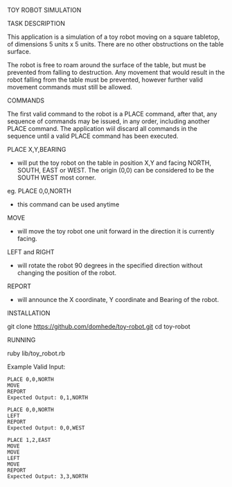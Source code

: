 TOY ROBOT SIMULATION

TASK DESCRIPTION

This application is a simulation of a toy robot moving on a square tabletop, of dimensions 5 units x 5 units.
There are no other obstructions on the table surface.

The robot is free to roam around the surface of the table, but must be prevented from falling to destruction. Any movement that would result in the robot falling from the table must be prevented, however further valid movement commands must still be allowed.


COMMANDS

The first valid command to the robot is a PLACE command, after that, any sequence of commands may be issued, in any order, including another PLACE command. The application wiil discard all commands in the sequence until a valid PLACE command has been executed.

PLACE X,Y,BEARING

- will put the toy robot on the table in position X,Y and facing NORTH, SOUTH, EAST or WEST.
The origin (0,0) can be considered to be the SOUTH WEST most corner.

eg. PLACE 0,0,NORTH

- this command can be used anytime

MOVE

- will move the toy robot one unit forward in the direction it is currently facing.

LEFT and RIGHT 

- will rotate the robot 90 degrees in the specified direction without changing the position of the robot.

REPORT 

- will announce the X coordinate, Y coordinate and Bearing of the robot. 


INSTALLATION

git clone https://github.com/domhede/toy-robot.git
cd toy-robot

RUNNING

ruby lib/toy_robot.rb

Example Valid Input:

	PLACE 0,0,NORTH
	MOVE
	REPORT
	Expected Output: 0,1,NORTH

	PLACE 0,0,NORTH
	LEFT
	REPORT
	Expected Output: 0,0,WEST

	PLACE 1,2,EAST
	MOVE
	MOVE
	LEFT
	MOVE
	REPORT
	Expected Output: 3,3,NORTH








